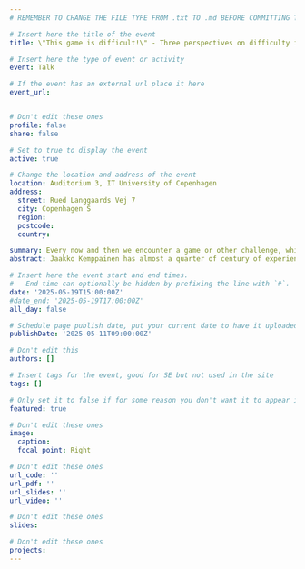 ```yaml
---
# REMEMBER TO CHANGE THE FILE TYPE FROM .txt TO .md BEFORE COMMITTING THE ACTIVITY

# Insert here the title of the event
title: \"This game is difficult!\" - Three perspectives on difficulty in games

# Insert here the type of event or activity
event: Talk

# If the event has an external url place it here
event_url:


# Don't edit these ones
profile: false
share: false

# Set to true to display the event
active: true

# Change the location and address of the event
location: Auditorium 3, IT University of Copenhagen
address: 
  street: Rued Langgaards Vej 7
  city: Copenhagen S
  region: 
  postcode: 
  country: 

summary: Every now and then we encounter a game or other challenge, which feels very difficult for us. There are several forms and sources of difficulty, from rules to one\'s physical qualities. This talk discusses a syntactic-semantic-pragmatic model for understanding difficulty in games.
abstract: Jaakko Kemppainen has almost a quarter of century of experience on working with games. He has worked over 15 years in games industry, mostly in different designer roles. He has participated in the development of almost 30 games on different platforms and genres. For five years he worked as the first Regional artist of games, promoting games as an art form, curating exhibitions and events and talking about games. He has written three books and several articles about games and game design. Currently he is teaching game design at Aalto University.

# Insert here the event start and end times.
#   End time can optionally be hidden by prefixing the line with `#`.
date: '2025-05-19T15:00:00Z'
#date_end: '2025-05-19T17:00:00Z'
all_day: false

# Schedule page publish date, put your current date to have it uploaded instanty
publishDate: '2025-05-11T09:00:00Z'

# Don't edit this
authors: []

# Insert tags for the event, good for SE but not used in the site
tags: []

# Only set it to false if for some reason you don't want it to appear in the home, but only in the archive
featured: true

# Don't edit these ones
image:
  caption: 
  focal_point: Right

# Don't edit these ones
url_code: ''
url_pdf: ''
url_slides: ''
url_video: ''

# Don't edit these ones
slides:

# Don't edit these ones
projects:
---
```

